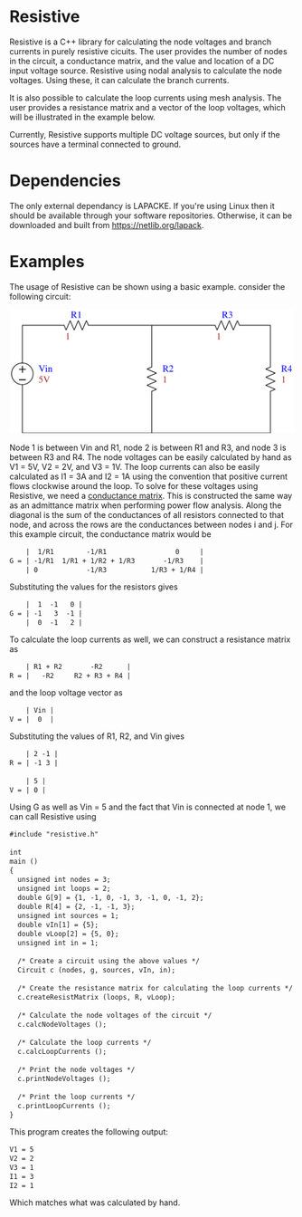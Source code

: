 # Resistive
Resistive is a C++ library for calculating the node voltages and branch currents in purely resistive cicuits.
The user provides the number of nodes in the circuit, a conductance matrix, and the value and location of a DC
input voltage source. Resistive using nodal analysis to calculate the node voltages. Using these, it can calculate
the branch currents.

It is also possible to calculate the loop currents using mesh analysis. The user provides a resistance matrix and a vector of the loop voltages, which will be illustrated in the example below.

Currently, Resistive supports multiple DC voltage sources, but only if the sources have a terminal connected to ground.

# Dependencies
The only external dependancy is LAPACKE. If you're using Linux then it should be available through your software
repositories. Otherwise, it can be downloaded and built from https://netlib.org/lapack.

# Examples
The usage of Resistive can be shown using a basic example. consider the following circuit:

![example circuit](/Examples/example.svg)

Node 1 is between Vin and R1, node 2 is between R1 and R3, and node 3 is between R3 and R4. The node voltages can
be easily calculated by hand as V1 = 5V, V2 = 2V, and V3 = 1V. The loop currents can also be easily calculated as I1 = 3A and I2 = 1A using the convention that positive current flows clockwise around the loop. To solve for these voltages using Resistive, we need
a [conductance matrix](https://en.wikipedia.org/wiki/Nodal_admittance_matrix#Construction). This is constructed the same way as an admittance matrix when performing power flow analysis.
Along the diagonal is the sum of the conductances of all resistors connected to that node, and across the rows are
the conductances between nodes i and j. For this example circuit, the conductance matrix would be
```
    |  1/R1        -1/R1                 0     |
G = | -1/R1  1/R1 + 1/R2 + 1/R3       -1/R3    |
    | 0            -1/R3           1/R3 + 1/R4 |
```
Substituting the values for the resistors gives
```
    |  1  -1   0 |
G = | -1   3  -1 |
    |  0  -1   2 |
```

To calculate the loop currents as well, we can construct a resistance matrix as
```
    | R1 + R2       -R2      |
R = |   -R2     R2 + R3 + R4 |
```

and the loop voltage vector as
```
    | Vin |
V = |  0  |
```

Substituting the values of R1, R2, and Vin gives
```
    | 2 -1 |
R = | -1 3 |

    | 5 |
V = | 0 |
```

Using G as well as Vin = 5 and the fact that Vin is connected at node 1, we can call Resistive using
```
#include "resistive.h"

int
main ()
{
  unsigned int nodes = 3;
  unsigned int loops = 2;
  double G[9] = {1, -1, 0, -1, 3, -1, 0, -1, 2};
  double R[4] = {2, -1, -1, 3};
  unsigned int sources = 1;
  double vIn[1] = {5};
  double vLoop[2] = {5, 0};
  unsigned int in = 1;

  /* Create a circuit using the above values */
  Circuit c (nodes, g, sources, vIn, in);

  /* Create the resistance matrix for calculating the loop currents */
  c.createResistMatrix (loops, R, vLoop);

  /* Calculate the node voltages of the circuit */
  c.calcNodeVoltages ();

  /* Calculate the loop currents */
  c.calcLoopCurrents ();

  /* Print the node voltages */
  c.printNodeVoltages ();

  /* Print the loop currents */
  c.printLoopCurrents ();
}
```

This program creates the following output:
```
V1 = 5
V2 = 2
V3 = 1
I1 = 3
I2 = 1
```

Which matches what was calculated by hand.
